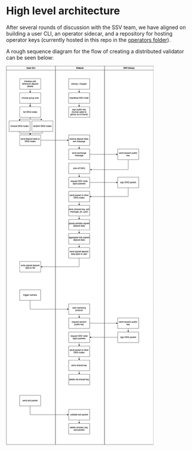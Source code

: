 # High level architecture

After several rounds of discussion with the SSV team, we have aligned on building a user CLI, an operator sidecar, and a repository for hosting operator keys (currently hosted in this repo in the [operators folder](../operators)).

A rough sequence diagram for the flow of creating a distributed validator can be seen below:

![dkg sidecar flow](./dkg-sidecar-flow.png "User flow")
